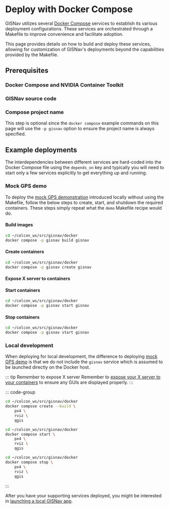# Deploy with Docker Compose

GISNav utilizes several [Docker Compose](/glossary#docker-compose) services to establish its various deployment configurations. These services are orchestrated through a Makefile to improve convenience and facilitate adoption.

This page provides details on how to build and deploy these services, allowing for customization of GISNav's deployments beyond the capabilities provided by the Makefile.

## Prerequisites

### Docker Compose and NVIDIA Container Toolkit

<!--@include: ./shared/docker-compose-and-nvidia-container-toolkit-required.md-->

### GISNav source code

<!--@include: ./shared/create-colcon-workspace.md-->

<!--@include: ./shared/clone-to-colcon-workspace.md-->

### Compose project name <Badge type="info" text="Optional"/>

<!--@include: ./shared/compose-project-name.md-->

This step is optional since the `docker compose` example commands on this page will use the `-p gisnav` option to ensure the project name is always specified.

## Example deployments

The interdependencies between different services are hard-coded into the Docker Compose file using the `depends_on` key and typically you will need to start only a few services explicitly to get everything up and running.

### Mock GPS demo

To deploy the [mock GPS demonstration](/README) introduced locally without using the Makefile, follow the below steps to create, start, and shutdown the required containers. These steps simply repeat what the `demo` Makefile recipe would do.

#### Build images

```bash
cd ~/colcon_ws/src/gisnav/docker
docker compose -p gisnav build gisnav
```

#### Create containers

```bash
cd ~/colcon_ws/src/gisnav/docker
docker compose -p gisnav create gisnav
```

#### Expose X server to containers

<!--@include: ./shared/expose-x-server.md-->

#### Start containers

```bash
cd ~/colcon_ws/src/gisnav/docker
docker compose -p gisnav start gisnav
```

#### Stop containers

```bash
cd ~/colcon_ws/src/gisnav/docker
docker compose -p gisnav start gisnav
```


### Local development

When deploying for local development, the difference to deploying [mock GPS demo](#mock-gps-demo) is that we do not include the `gisnav` service which is assumed to be launched directly on the Docker host.

::: tip Remember to expose X server
Remember to [expose your X server to your containers](#expose-x-server-to-containers) to ensure any GUIs are displayed properly.
:::

::: code-group

```bash [Build images and create containers]
cd ~/colcon_ws/src/gisnav/docker
docker compose create --build \
    px4 \
    rviz \
    qgis

```

```bash [Start containers]
cd ~/colcon_ws/src/gisnav/docker
docker compose start \
    px4 \
    rviz \
    qgis

```

```bash [Stop containers]
cd ~/colcon_ws/src/gisnav/docker
docker compose stop \
    px4 \
    rviz \
    qgis
```

:::

After you have your supporting services deployed, you might be interested in [launching a local GISNav app](/deploy-for-development#deploy-via-ros-launch-system).
